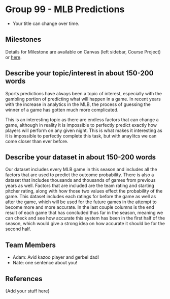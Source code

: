 # Group 99 - MLB Predictions

- Your title can change over time.

## Milestones

Details for Milestone are available on Canvas (left sidebar, Course Project) or [here](https://firas.moosvi.com/courses/data301/project/milestone01.html).

## Describe your topic/interest in about 150-200 words

Sports predictions have always been a topic of interest, especially with the gambling portion of predicting what will happen in a game. In recent years with the increase in analytics in the MLB, the process of guessing the winner of a game has gotten much more complicated.

This is an interesting topic as there are endless factors that can change a game, although in reality it is impossible to perfectly predict exactly how players will perform on any given night. This is what makes it interesting as it is impossible to perfectly complete this task, but with anaylitcs we can come closer than ever before.

## Describe your dataset in about 150-200 words

Our dataset includes every MLB game in this season and includes all the factors that are used to predict the outcome probability. There is also a dataset that includes thousands and thousands of games from previous years as well. Factors that are included are the team rating and starting pitcher rating, along with how those two values effect the probability of the game. This dataset includes each ratings for before the game as well as after the game, which will be used for the future games in the attempt to become more and more accurate. In the last couple columns is the end result of each game that has concluded thus far in the season, meaning we can check and see how accurate this system has been in the first half of the season, which would give a strong idea on how accurate it should be for the second half.

## Team Members

- Adam: Avid kazoo player and gerbel dad!
- Nate: one sentence about you!

## References

{Add your stuff here}
